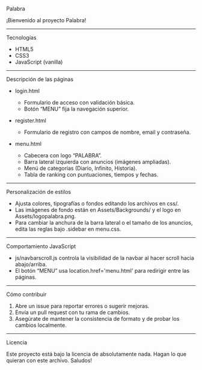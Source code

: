 Palabra

¡Bienvenido al proyecto Palabra!

---
Tecnologías

- HTML5
- CSS3
- JavaScript (vanilla)


---
Descripción de las páginas

- login.html
  - Formulario de acceso con validación básica.
  - Botón “MENU” fija la navegación superior.

- register.html
  - Formulario de registro con campos de nombre, email y contraseña.

- menu.html
  - Cabecera con logo “PALABRA”.
  - Barra lateral izquierda con anuncios (imágenes ampliadas).
  - Menú de categorías (Diario, Infinito, Historia).
  - Tabla de ranking con puntuaciones, tiempos y fechas.

---
Personalización de estilos

- Ajusta colores, tipografías o fondos editando los archivos en css/.
- Las imágenes de fondo están en Assets/Backgrounds/ y el logo en Assets/logopalabra.png.
- Para cambiar la anchura de la barra lateral o el tamaño de los anuncios, edita las reglas bajo .sidebar en menu.css.

---
Comportamiento JavaScript

- js/navbarscroll.js controla la visibilidad de la navbar al hacer scroll hacia abajo/arriba.
- El botón “MENU” usa location.href='menu.html' para redirigir entre las páginas.

---
Cómo contribuir

1. Abre un issue para reportar errores o sugerir mejoras.
2. Envía un pull request con tu rama de cambios.
3. Asegúrate de mantener la consistencia de formato y de probar los cambios localmente.

---
Licencia

Este proyecto está bajo la licencia de absolutamente nada. Hagan lo que quieran con este archivo. Saludos!
